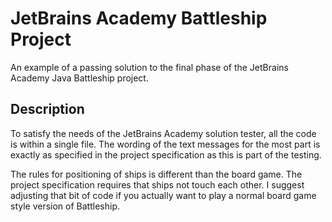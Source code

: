 # JetBrains Academy Battleship Project

An example of a passing solution to the final phase of the JetBrains Academy Java Battleship project.

## Description

To satisfy the needs of the JetBrains Academy solution tester, all the code is within a single file. The wording of the text messages for the most part is exactly as specified in the project specification as this is part of the testing.

The rules for positioning of ships is different than the board game. The project specification requires that ships not touch each other. I suggest adjusting that bit of code if you actually want to play a normal board game style version of Battleship.

